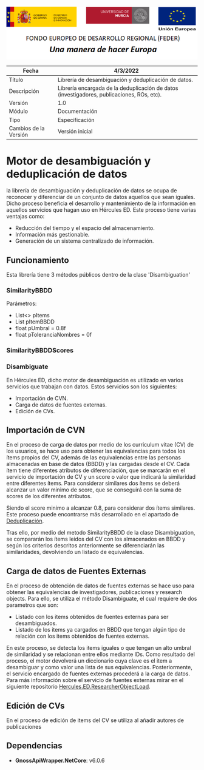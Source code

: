 ![](../../Docs/media/CabeceraDocumentosMD.png)

| Fecha         | 4/3/2022                                                   |
| ------------- | ------------------------------------------------------------ |
|Título|Librería de desambiguación y deduplicación de datos.| 
|Descripción|Librería encargada de la deduplicación de datos (investigadores, publicaciones, ROs, etc).|
|Versión|1.0|
|Módulo|Documentación|
|Tipo|Especificación|
|Cambios de la Versión|Versión inicial|

# Motor de desambiguación y deduplicación de datos
la librería de desambiguación y deduplicación de datos se ocupa de reconocer y diferenciar de un conjunto de datos aquellos que sean iguales. Dicho proceso beneficia el desarrollo y mantenimiento de la información en aquellos servicios que hagan uso en Hércules ED.
Este proceso tiene varias ventajas como:
- Reducción del tiempo y el espacio del almacenamiento.
- Información más gestionable.
- Generación de un sistema centralizado de información.

## Funcionamiento
Esta librería tiene 3 métodos públicos dentro de la clase 'Disambiguation'

### SimilarityBBDD
Parámetros:
 - List<<DisambiguableEntity>> pItems
 - List<DisambiguableEntity> pItemBBDD
 - float pUmbral = 0.8f
 - float pToleranciaNombres = 0f

### SimilarityBBDDScores

### Disambiguate



En Hércules ED, dicho motor de desambiguación es utilizado en varios servicios que trabajan con datos. Estos servicios son los siguientes:
- Importación de CVN.
- Carga de datos de fuentes externas.
- Edición de CVs.

## Importación de CVN
En el proceso de carga de datos por medio de los curriculum vitae (CV) de los usuarios, se hace uso para obtener las equivalencias para todos los ítems propios del CV, además de las equivalencias entre las personas almacenadas en base de datos (BBDD) y las cargadas desde el CV. 
Cada ítem tiene diferentes atributos de diferenciación, que se marcarán en el servicio de importación de CV y un score o valor que indicará la similaridad entre diferentes ítems. 
Para considerar similares dos ítems se deberá alcanzar un valor minimo de score, que se conseguirá con la suma de scores de los diferentes atributos.
 
Siendo el score minimo a alcanzar 0.8, para considerar dos ítems similares. Este proceso puede encontrarse más desarrollado en el apartado de [Deduplicación](https://confluence.um.es/confluence/display/HERCULES/Proceso+de+carga+inicial+de+datos+para+la+UMU#ProcesodecargainicialdedatosparalaUMU-Deduplicaci%C3%B3n).

Tras ello, por medio del metodo SimilarityBBDD de la clase Disambiguation, se compararán los ítems leidos del CV con los almacenados en BBDD y según los criterios descritos anteriormente se diferenciarán las similaridades, devolviendo un listado de equivalencias.

## Carga de datos de Fuentes Externas
En el proceso de obtención de datos de fuentes externas se hace uso para obtener las equivalencias de investigadores, publicaciones y research objects.
Para ello, se utiliza el método Disambiguate, el cual requiere de dos parametros que son:
- Listado con los items obtenidos de fuentes externas para ser desambiguados.
- Listado de los items ya cargados en BBDD que tengan algún tipo de relación con los items obtenidos de fuentes externas.

En este proceso, se detecta los items iguales o que tengan un alto umbral de similaridad y se relacionan entre ellos mediante IDs.
Como resultado del proceso, el motor devolverá un diccionario cuya clave es el item a desambiguar y como valor una lista de sus equivalencias.
Posteriormente, el servicio encargado de fuentes externas procederá a la carga de datos.
Para más información sobre el servicio de fuentes externas mirar en el siguiente repositorio [Hercules.ED.ResearcherObjectLoad](https://github.com/HerculesCRUE/HerculesED/tree/main/src/Hercules.ED.ResearcherObjectLoad).

## Edición de CVs
En el proceso de edición de items del CV se utiliza al añadir autores de publicaciones

## Dependencias
- **GnossApiWrapper.NetCore**: v6.0.6
